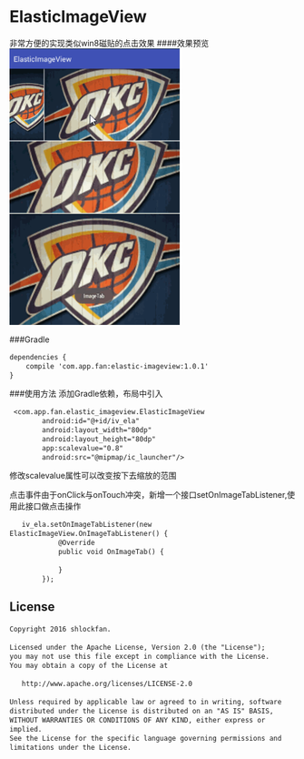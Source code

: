 # ElasticImageView
非常方便的实现类似win8磁贴的点击效果
####效果预览
<img src="shortcut/img.gif"  width="300" height="486" />

###Gradle
```
dependencies {
    compile 'com.app.fan:elastic-imageview:1.0.1'
}
```

###使用方法
添加Gradle依赖，布局中引入
```
 <com.app.fan.elastic_imageview.ElasticImageView
        android:id="@+id/iv_ela"
        android:layout_width="80dp"
        android:layout_height="80dp"
        app:scalevalue="0.8"
        android:src="@mipmap/ic_launcher"/>
```
修改scalevalue属性可以改变按下去缩放的范围

点击事件由于onClick与onTouch冲突，新增一个接口setOnImageTabListener,使用此接口做点击操作
```
   iv_ela.setOnImageTabListener(new ElasticImageView.OnImageTabListener() {
            @Override
            public void OnImageTab() {

            }
        });

```

## License

```
Copyright 2016 shlockfan.

Licensed under the Apache License, Version 2.0 (the "License");
you may not use this file except in compliance with the License.
You may obtain a copy of the License at

   http://www.apache.org/licenses/LICENSE-2.0

Unless required by applicable law or agreed to in writing, software
distributed under the License is distributed on an "AS IS" BASIS,
WITHOUT WARRANTIES OR CONDITIONS OF ANY KIND, either express or implied.
See the License for the specific language governing permissions and
limitations under the License.
```